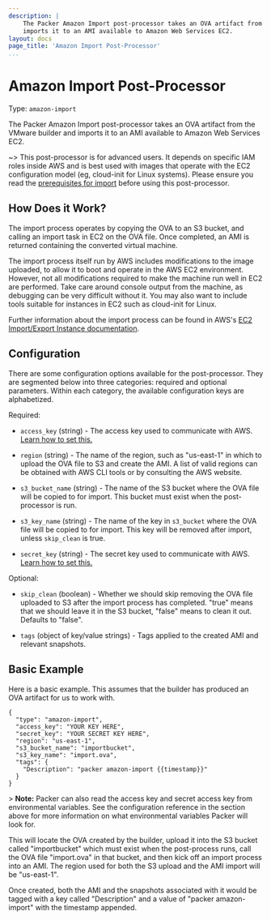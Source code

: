 ```yaml
---
description: |
    The Packer Amazon Import post-processor takes an OVA artifact from the VMware builder and
    imports it to an AMI available to Amazon Web Services EC2.
layout: docs
page_title: 'Amazon Import Post-Processor'
...
```


# Amazon Import Post-Processor

Type: `amazon-import`

The Packer Amazon Import post-processor takes an OVA artifact from the VMware builder and imports it to an AMI available to Amazon Web Services EC2.

\~&gt; This post-processor is for advanced users. It depends on specific IAM roles inside AWS and is best used with images that operate with the EC2 configuration model (eg, cloud-init for Linux systems). Please ensure you read the [prerequisites for import](http://docs.aws.amazon.com/AWSEC2/latest/UserGuide/VMImportPrerequisites.html) before using this post-processor.

## How Does it Work?

The import process operates by copying the OVA to an S3 bucket, and calling an import task in EC2 on the OVA file. Once completed, an AMI is returned containing the converted virtual machine.

The import process itself run by AWS includes modifications to the image uploaded, to allow it to boot and operate in the AWS EC2 environment. However, not all modifications required to make the machine run well in EC2 are performed. Take care around console output from the machine, as debugging can be very difficult without it. You may also want to include tools suitable for instances in EC2 such as cloud-init for Linux.

Further information about the import process can be found in AWS's [EC2 Import/Export Instance documentation](http://docs.aws.amazon.com/AWSEC2/latest/UserGuide/instances_of_your_vm.html).

## Configuration

There are some configuration options available for the post-processor. They are
segmented below into three categories: required and optional parameters. 
Within each category, the available configuration keys are alphabetized.

Required:

-   `access_key` (string) - The access key used to communicate with AWS. [Learn
    how to set this.](/docs/builders/amazon.html#specifying-amazon-credentials)

-   `region` (string) - The name of the region, such as "us-east-1" in which to upload the OVA file to S3 and create the AMI. A list of valid regions can be obtained with AWS CLI tools or by consulting the AWS website.

-   `s3_bucket_name` (string) - The name of the S3 bucket where the OVA file will be copied to for import. This bucket must exist when the post-processor is run.

-   `s3_key_name` (string) - The name of the key in `s3_bucket` where the OVA file will be copied to for import. This key will be removed after import, unless `skip_clean` is true.

-   `secret_key` (string) - The secret key used to communicate with AWS. [Learn
    how to set this.](/docs/builders/amazon.html#specifying-amazon-credentials)

Optional:

-   `skip_clean` (boolean) - Whether we should skip removing the OVA file uploaded to S3 after the import process has completed. "true" means that we should leave it in the S3 bucket, "false" means to clean it out. Defaults to "false".

-   `tags` (object of key/value strings) - Tags applied to the created AMI and
    relevant snapshots.

## Basic Example

Here is a basic example. This assumes that the builder has produced an OVA artifact for us to work with.

``` {.javascript}
{
  "type": "amazon-import",
  "access_key": "YOUR KEY HERE",
  "secret_key": "YOUR SECRET KEY HERE",
  "region": "us-east-1",
  "s3_bucket_name": "importbucket",
  "s3_key_name": "import.ova",
  "tags": {
    "Description": "packer amazon-import {{timestamp}}"
  }
}
```

&gt; **Note:** Packer can also read the access key and secret access key from
environmental variables. See the configuration reference in the section above
for more information on what environmental variables Packer will look for.

This will locate the OVA created by the builder, upload it into the S3 bucket called "importbucket" which must exist when the post-process runs, call the OVA file "import.ova" in that bucket, and then kick off an import process into an AMI. The region used for both the S3 upload and the AMI import will be "us-east-1".

Once created, both the AMI and the snapshots associated with it would be tagged with a key called "Description" and a value of "packer amazon-import" with the timestamp appended.
